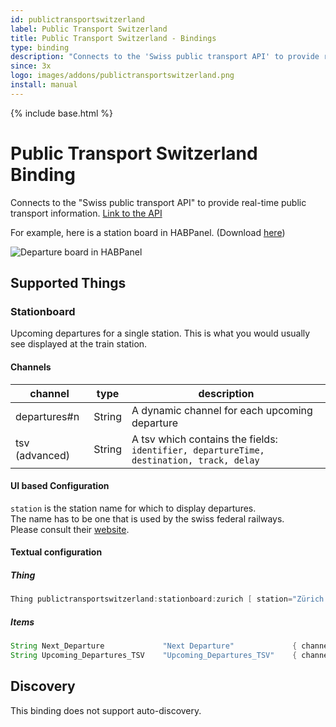 ```yaml
---
id: publictransportswitzerland
label: Public Transport Switzerland
title: Public Transport Switzerland - Bindings
type: binding
description: "Connects to the 'Swiss public transport API' to provide real-time public transport information. [Link to the API](https://transport.opendata.ch/)"
since: 3x
logo: images/addons/publictransportswitzerland.png
install: manual
---
```


<!-- Attention authors: Do not edit directly. Please add your changes to the appropriate source repository -->

{% include base.html %}

# Public Transport Switzerland Binding

Connects to the "Swiss public transport API" to provide real-time public transport information. [Link to the API](https://transport.opendata.ch/)

For example, here is a station board in HABPanel. (Download [here](https://github.com/StefanieJaeger/HABPanel-departure-board))

![Departure board in HABPanel](doc/departure_board_habpanel.png)

## Supported Things

### Stationboard

Upcoming departures for a single station. This is what you would usually see displayed at the train station.

#### Channels

| channel        | type   | description                                                                                  |
|----------------|--------|----------------------------------------------------------------------------------------------|
| departures#n   | String | A dynamic channel for each upcoming departure                                                |
| tsv (advanced) | String | A tsv which contains the fields:<br />`identifier, departureTime, destination, track, delay` |

#### UI based Configuration

`station` is the station name for which to display departures.  
The name has to be one that is used by the swiss federal railways.  
Please consult their [website](https://sbb.ch/en).

#### Textual configuration

##### Thing

```java
Thing publictransportswitzerland:stationboard:zurich [ station="Zürich HB" ]
```

##### Items

```java
String Next_Departure             "Next Departure"             { channel="publictransportswitzerland:stationboard:zurich:departures#1" }
String Upcoming_Departures_TSV    "Upcoming_Departures_TSV"    { channel="publictransportswitzerland:stationboard:zurich:tsv" }
```

## Discovery

This binding does not support auto-discovery.
